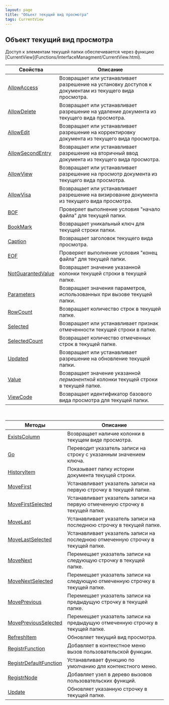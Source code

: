 ```yaml
---
layout: page
title: "Объект текущий вид просмотра"
tags: CurrentView
---
```

  <link rel="stylesheet" href="../../common.css" />
    <style type="text/css">
        .style1 {
            height: 29px;
        }
    </style>




  <h2>Объект текущий вид просмотра</h2>

  <p>
    Доступ к элементам текущей папки обеспечивается через функцию [CurrentView](Functions/InterfaceManagment/CurrentView.html).
  </p>

  
| Свойства | Описание |
|--|--|
| [AllowAccess](ASVIEW/AllowAccess.html) | Возвращает или устанавливает разрешение на установку доступов к документам из текущего вида просмотра. |
| [AllowDelete](AsView/AllowDelete.html) | Возвращает или устанавливает разрешение на удаление документа из текущего вида просмотра. |
| [AllowEdit](AsView/AllowEdit.html) | Возвращает или устанавливает разрешение на корректировку документа из текущего вида просмотра. |
| [AllowSecondEntry](ASVIEW/AllowSecondEntry.html) | Возвращает или устанавливает разрешение на вторичный ввод документа из текущего вида просмотра. |
| [AllowView](ASVIEW/AllowView.html) | Возвращает или устанавливает разрешение на просмотр документа из текущего вида просмотра. |
| [AllowVisa](ASVIEW/AllowVisa.html) | Возвращает или устанавливает разрешение на визирование документа из текущего вида просмотра. |
| [BOF](FrmPttel/BOF.html) | Проверяет выполнение условия &quot;начало файла&quot; для текущей папки. |
| [BookMark](FrmPttel/BookMark.html) | Возвращает уникальный ключ для текущей строки папки. |
| [Caption](FrmPttel/Caption.html) | Возвращает заголовок текущего вида просмотра. |
| [EOF](FrmPttel/EOF.html) | Проверяет выполнение условия &quot;конец файла&quot; для текущей папки. |
| [NotGuarantedValue](FrmPttel/NotGuarantedValue.html) | Возвращает значение указанной колонки текущей строки в текущей папке. |
| [Parameters](FrmPttel/Parameters.html) | Возвращает значения параметров, использованных при вызове текущей папки. |
| [RowCount](FrmPttel/RowCount.html) | Возвращает количество строк в текущей папке. |
| [Selected](FrmPttel/Selected.html) | Возвращает или устанавливает признак отмеченности текущей строки в папке. |
| [SelectedCount](FrmPttel/SelectedCount.html) | Возвращает количество отмеченных строк в текущей папке. |
| [Updated](FrmPttel/Updated.html) | Возвращает или устанавливает разрешение на обновление текущей папки. |
| [Value](FrmPttel/Value.html) | Возвращает значение указанной <em>перманентной</em> колонки текущей строки в текущей папке. |
| [ViewCode](FrmPttel/ViewCode.html) | Возвращает идентификатор базового вида просмотра для текущей папки. |


  <p>&nbsp;</p>

  
| Методы | Описание |
|--|--|
| [ExistsColumn](FrmPttel/ExistsColumn.html) | Возвращает наличие колонки в текущем виде просмотра. |
| [Go](FrmPttel/Go.html) | Переводит указатель записи на строку с указанным значением ключа. |
| [HistoryItem](FrmPttel/HistoryItem.html) | Показывает папку истории документа текущей строки. |
| [MoveFirst](FrmPttel/MoveFirst.html) | Устанавливает указатель записи на первую строчку в текущей папке. |
| [MoveFirstSelected](FrmPttel/MoveFirstSelected.html) | Устанавливает указатель записи на первую отмеченную строчку в текущей папке. |
| [MoveLast](FrmPttel/MoveLast.html) | Устанавливает указатель записи на последнюю строчку в текущей папке. |
| [MoveLastSelected](FrmPttel/MoveLastSelected.html) | Устанавливает указатель записи на последнюю отмеченную строчку в текущей папке. |
| [MoveNext](FrmPttel/MoveNext.html) | Перемещает указатель записи на следующую строчку в текущей папке. |
| [MoveNextSelected](FrmPttel/MoveNextSelected.html) | Перемещает указатель записи на следующую отмеченную строчку в текущей папке. |
| [MovePrevious](FrmPttel/MovePrevious.html) | Перемещает указатель записи на предыдущую строчку в текущей папке. |
| [MovePreviousSelected](FrmPttel/MovePreviousSelected.html) | Перемещает указатель записи на предыдущую отмеченную строчку в текущей папке. |
| [RefreshItem](FrmPttel/RefreshItem.html) | Обновляет текущий вид просмотра. |
| [RegistrFunction](FrmPttel/RegistrFunction.html) | Добавляет в контекстное меню вызов пользовательской функции. |
| [RegistrDefaultFunction](FrmPttel/RegistrDefaultFunction.html) | Устанавливает функцию по умолчанию для контекстного меню. |
| [RegistrNode](FrmPttel/RegistrNode.html) | Добавляет узел в дерево вызовов пользовательских функций. |
| [Update](FrmPttel/Update.html) | Обновляет указанную строчку в текущей папке. |



